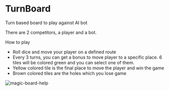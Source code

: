 # TurnBoard
Turn based board to play against AI bot

There are 2 competitors, a player and a bot.

How to play
- Roll dice and move your player on a defined route
- Every 3 turns, you can get a bonus to move player to a specific place. 6 tiles will be colored green and you can select one of them.
- Yellow colored tile is the final place to move the player and win the game
- Brown colored tiles are the holes which you lose game

![magic-board-help](https://user-images.githubusercontent.com/65271851/178004918-6998c3e7-04d6-4e1d-b0de-bfc5d03916dd.jpg)
